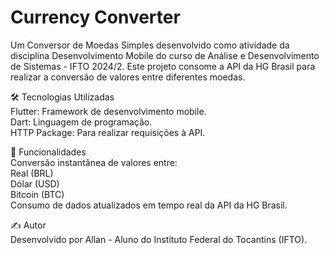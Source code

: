# Currency Converter

Um Conversor de Moedas Simples desenvolvido como atividade da disciplina Desenvolvimento Mobile do curso de Análise e Desenvolvimento de Sistemas - IFTO 2024/2. Este projeto consome a API da HG Brasil para realizar a conversão de valores entre diferentes moedas.

🛠 Tecnologias Utilizadas  
Flutter: Framework de desenvolvimento mobile.  
Dart: Linguagem de programação.  
HTTP Package: Para realizar requisições à API.

🌟 Funcionalidades   
Conversão instantânea de valores entre:  
Real (BRL)  
Dólar (USD)  
Bitcoin (BTC)  
Consumo de dados atualizados em tempo real da API da HG Brasil.

✍️ Autor  
Desenvolvido por Allan - Aluno do Instituto Federal do Tocantins (IFTO).
